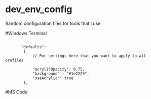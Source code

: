 # dev_env_config
Random configuration files for tools that I use

#Windows Terminal

```

       "defaults":
        {
            // Put settings here that you want to apply to all profiles

            "acrylicOpacity": 0.75,
            "background" : "#1e2229",
            "useAcrylic": true
        },
```        

#MS Code
